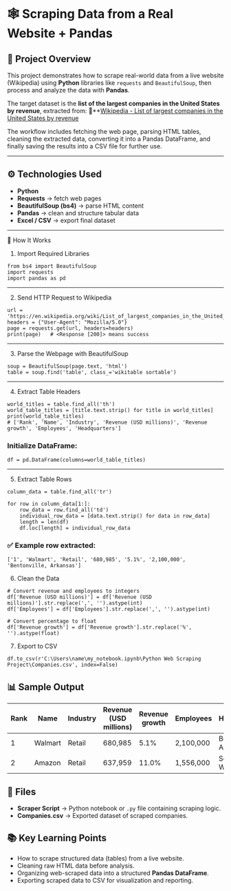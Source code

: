 # 🕸️ Scraping Data from a Real Website + Pandas

## 📌 Project Overview

This project demonstrates how to scrape real-world data from a live website (Wikipedia) using **Python** libraries like `requests` and `BeautifulSoup`, then process and analyze the data with **Pandas**.

The target dataset is the **list of the largest companies in the United States by revenue**, extracted from:
🔗**[Wikipedia - List of largest companies in the United States by revenue](https://en.wikipedia.org/wiki/List_of_largest_companies_in_the_United_States_by_revenue)

The workflow includes fetching the web page, parsing HTML tables, cleaning the extracted data, converting it into a Pandas DataFrame, and finally saving the results into a CSV file for further use.

---

## ⚙️ Technologies Used

- **Python**
- **Requests** → fetch web pages
- **BeautifulSoup (bs4)** → parse HTML content
- **Pandas** → clean and structure tabular data
- **Excel / CSV** → export final dataset

---

🚀 How It Works

1. Import Required Libraries

```
from bs4 import BeautifulSoup
import requests
import pandas as pd
```

---

2. Send HTTP Request to Wikipedia

```
url = 'https://en.wikipedia.org/wiki/List_of_largest_companies_in_the_United_States_by_revenue'
headers = {"User-Agent": "Mozilla/5.0"}
page = requests.get(url, headers=headers)
print(page)   # <Response [200]> means success
```

---

3. Parse the Webpage with BeautifulSoup

```
soup = BeautifulSoup(page.text, 'html')
table = soup.find('table', class_='wikitable sortable')
```

---

4. Extract Table Headers

```
world_titles = table.find_all('th')
world_table_titles = [title.text.strip() for title in world_titles]
print(world_table_titles)
# ['Rank', 'Name', 'Industry', 'Revenue (USD millions)', 'Revenue growth', 'Employees', 'Headquarters']
```

### Initialize DataFrame:

```
df = pd.DataFrame(columns=world_table_titles)
```

---

5. Extract Table Rows

```
column_data = table.find_all('tr')

for row in column_data[1:]:
    row_data = row.find_all('td')
    individual_row_data = [data.text.strip() for data in row_data]
    length = len(df)
    df.loc[length] = individual_row_data
```

### ✅ Example row extracted:

```
['1', 'Walmart', 'Retail', '680,985', '5.1%', '2,100,000', 'Bentonville, Arkansas']
```

6. Clean the Data

```
# Convert revenue and employees to integers
df['Revenue (USD millions)'] = df['Revenue (USD millions)'].str.replace(',', '').astype(int)
df['Employees'] = df['Employees'].str.replace(',', '').astype(int)

# Convert percentage to float
df['Revenue growth'] = df['Revenue growth'].str.replace('%', '').astype(float)
```

7. Export to CSV

```
df.to_csv(r'C:\Users\name\my_notebook.ipynb\Python Web Scraping Project\Companies.csv', index=False)
```

## 📊 Sample Output

| Rank | Name    | Industry | Revenue (USD millions) | Revenue growth | Employees | Headquarters          |
| ---- | ------- | -------- | ---------------------- | -------------- | --------- | --------------------- |
| 1    | Walmart | Retail   | 680,985                | 5.1%           | 2,100,000 | Bentonville, Arkansas |
| 2    | Amazon  | Retail   | 637,959                | 11.0%           | 1,556,000 | Seattle, Washington   |

## 💾 Files

- **Scraper Script** → Python notebook or `.py` file containing scraping logic.
- **Companies.csv** → Exported dataset of scraped companies.

## 📚 Key Learning Points

- How to scrape structured data (tables) from a live website.
- Cleaning raw HTML data before analysis.
- Organizing web-scraped data into a structured **Pandas DataFrame**.
- Exporting scraped data to CSV for visualization and reporting.
